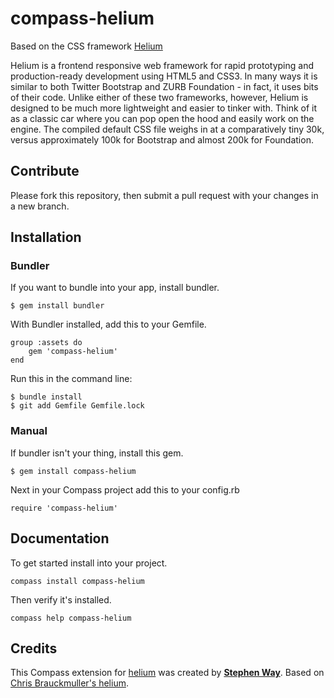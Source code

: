 # compass-helium

Based on the CSS framework [Helium](https://github.com/cbrauckmuller/helium)

Helium is a frontend responsive web framework for rapid prototyping and production-ready development using HTML5 and CSS3. In many ways it is similar to both Twitter Bootstrap and ZURB Foundation - in fact, it uses bits of their code. Unlike either of these two frameworks, however, Helium is designed to be much more lightweight and easier to tinker with. Think of it as a classic car where you can pop open the hood and easily work on the engine. The compiled default CSS file weighs in at a comparatively tiny 30k, versus approximately 100k for Bootstrap and almost 200k for Foundation.

## Contribute
Please fork this repository, then submit a pull request with your changes in a new branch.

## Installation

### Bundler
If you want to bundle into your app, install bundler.

	$ gem install bundler

With Bundler installed, add this to your Gemfile.

	group :assets do
		gem 'compass-helium'
	end

Run this in the command line:

	$ bundle install
	$ git add Gemfile Gemfile.lock

### Manual
If bundler isn't your thing, install this gem.

	$ gem install compass-helium

Next in your Compass project add this to your config.rb

	require 'compass-helium'

## Documentation

To get started install into your project.

	compass install compass-helium

Then verify it's installed.

	compass help compass-helium

## Credits

This Compass extension for [helium](https://github.com/cbrauckmuller/helium) was created by **[Stephen Way](https://twitter.com/stephencway)**. Based on [Chris Brauckmuller's helium](https://github.com/cbrauckmuller/helium).
